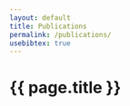 ```yaml
---
layout: default
title: Publications
permalink: /publications/
usebibtex: true
---
```


# {{ page.title }}

<div class="bibtex_structure">
  <div class="sort year" extra="DESC number">
          <div class="templates"></div>
  </div>
</div>

<div id="bibtex_display"></div>

<div class="bibtex_template" style="display: none;">
    <div class="pubitem">
      <div class="pubtitle">
          <span class="if year"><span class="year"></span></span>
          <span class="if title"><span class="title"></span></span>
      </div>
      <div class="pubauthors">
          <span class="author" conjunction=" and"></span>
          <span class="if journal"><em><span class="journal"></span></em>,</span>
          <span class="if booktitle">In <em><span class="booktitle"></span></em>,</span>
          <span class="if series">In <em><span class="series"></span></em>,</span>
          <span class="if volume">volume <span class="volume"></span>,</span>
          <span class="if number">number <span class="number"></span>,</span>
          <span class="if pages"><span class="pages"></span></span>
          <span class="if address"><span class="address"></span>:</span>
          <span class="if publisher"><span class="publisher"></span></span>
          <!--<span class="if address"><span class="address"></span>,</span>-->
          <!--<span class="if month"><span class="month"></span>,</span>-->
          <!--<span class="if year"><span class="year"></span>.</span>-->
         <span class="if note">
            <a class="bibtexVar" href="{{ '/' | relative_url }}assets/docs/+NOTE+" extra="note" target='_blank' rel="noopener noreferrer">
              [PDF]
            </a>
          </span>
          <span class="if url">
            <a class="bibtexVar" href="+URL+" extra="url" target='_blank' rel="noopener noreferrer">
              [WEB]
            </a>
          </span>
          <span class="if doi">
              <a class="bibtexVar" href="http://dx.doi.org/+DOI+" extra="doi" target='_blank' rel="noopener noreferrer">
                [DOI]
              </a>
          </span>
      </div>
      <div class="publinks">
          <details><summary style="cursor: pointer;"><a aria-controls="bib+BIBTEXKEY+"  extra="BIBTEXKEY" bibtexjs-css-escape>[BibTex]</a></summary>
               <div class="bibtexVar" id="bib+BIBTEXKEY+" extra="BIBTEXKEY">
                       <pre><span class="bibtexraw noread"></span></pre>
               </div>
           </details>
      </div>
    </div>
</div>
